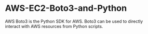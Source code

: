 # AWS-EC2-Boto3-and-Python
AWS Boto3 is the Python SDK for AWS. Boto3 can be used to directly interact with AWS resources from Python scripts. 
